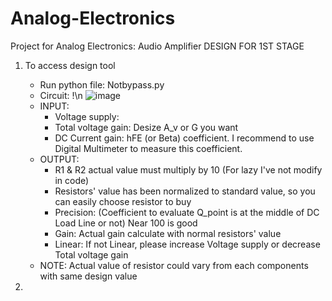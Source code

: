# Analog-Electronics
Project for Analog Electronics: Audio Amplifier
DESIGN FOR 1ST STAGE



1. To access design tool
   - Run python file: Notbypass.py
   - Circuit: !\n
         ![image](https://github.com/user-attachments/assets/65e173d7-2b34-44f7-a6b1-273d8cdd82ef)
   - INPUT:
       + Voltage supply:
       + Total voltage gain: Desize A_v or G you want
       + DC Current gain: hFE (or Beta) coefficient. I recommend to use Digital Multimeter to measure this coefficient.
   - OUTPUT:
       + R1 & R2 actual value must multiply by 10 (For lazy I've not modify in code)
       + Resistors' value has been normalized to standard value, so you can easily choose resistor to buy 
       + Precision: (Coefficient to evaluate Q_point is at the middle of DC Load Line or not) Near 100 is good
       + Gain: Actual gain calculate with normal resistors' value
       + Linear: If not Linear, please increase Voltage supply or decrease Total voltage gain
   - NOTE: Actual value of resistor could vary from each components with same design value

2. 
